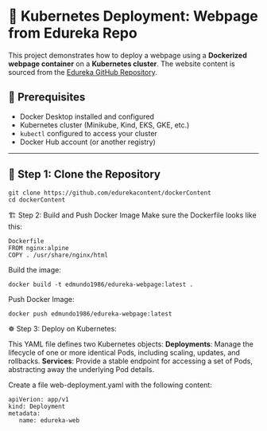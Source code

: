 # 🚀 Kubernetes Deployment: Webpage from Edureka Repo

This project demonstrates how to deploy a  webpage using a **Dockerized webpage container** on a **Kubernetes cluster**. The website content is sourced from the [Edureka GitHub Repository](https://github.com/edurekacontent/dockerContent).


## 🔧 Prerequisites

- Docker Desktop installed and configured
- Kubernetes cluster (Minikube, Kind, EKS, GKE, etc.)
- `kubectl` configured to access your cluster
- Docker Hub account (or another registry)

---

## 🐳 Step 1: Clone the Repository

```
git clone https://github.com/edurekacontent/dockerContent
cd dockerContent
```

🏗️ Step 2: Build and Push Docker Image
Make sure the Dockerfile looks like this:

```
Dockerfile
FROM nginx:alpine
COPY . /usr/share/nginx/html
```
Build the image:
```
docker build -t edmundo1986/edureka-webpage:latest .

```
Push Docker Image:
```
docker push edmundo1986/edureka-webpage:latest
```
☸️ Step 3: Deploy on Kubernetes:

This YAML file defines two Kubernetes objects:
**Deployments**: Manage the lifecycle of one or more identical Pods, including scaling, updates, and rollbacks. 
**Services**: Provide a stable endpoint for accessing a set of Pods, abstracting away the underlying Pod details. 

Create a file web-deployment.yaml with the following content:

```
apiVerion: app/v1
kind: Deployment
metadata:
   name: edureka-web
```

